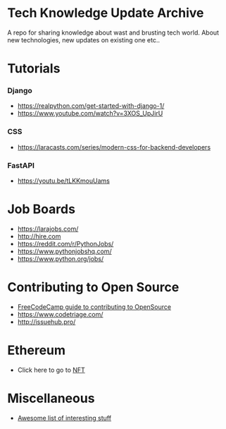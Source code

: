 # Tech Knowledge Update Archive 
A repo for sharing knowledge about wast and brusting tech world. About new technologies, new updates on existing one etc..

# Tutorials
### Django
- https://realpython.com/get-started-with-django-1/
- https://www.youtube.com/watch?v=3XOS_UpJirU

### CSS
- https://laracasts.com/series/modern-css-for-backend-developers

### FastAPI
- https://youtu.be/tLKKmouUams

# Job Boards
- https://larajobs.com/
- http://hire.com
- https://reddit.com/r/PythonJobs/
- https://www.pythonjobshq.com/
- https://www.python.org/jobs/

# Contributing to Open Source
- [FreeCodeCamp guide to contributing to OpenSource](https://www.freecodecamp.org/news/the-definitive-guide-to-contributing-to-open-source-900d5f9f2282/)
- https://www.codetriage.com/
- http://issuehub.pro/

# Ethereum
- Click here to go to [NFT](https://github.com/rafsalrahim/tech_knowledge_update_archive/blob/main/Ethereum/NFTProject.md)

# Miscellaneous
- [Awesome list of interesting stuff](https://github.com/sindresorhus/awesome)
